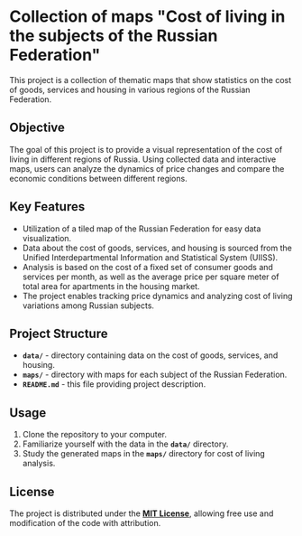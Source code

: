 # Collection of maps "Cost of living in the subjects of the Russian Federation"
This project is a collection of thematic maps that show statistics on the cost of goods, services and housing in various regions of the Russian Federation.
## **Objective**

The goal of this project is to provide a visual representation of the cost of living in different regions of Russia. Using collected data and interactive maps, users can analyze the dynamics of price changes and compare the economic conditions between different regions.

## **Key Features**

- Utilization of a tiled map of the Russian Federation for easy data visualization.
- Data about the cost of goods, services, and housing is sourced from the Unified Interdepartmental Information and Statistical System (UIISS).
- Analysis is based on the cost of a fixed set of consumer goods and services per month, as well as the average price per square meter of total area for apartments in the housing market.
- The project enables tracking price dynamics and analyzing cost of living variations among Russian subjects.

## **Project Structure**

- **`data/`** - directory containing data on the cost of goods, services, and housing.
- **`maps/`** - directory with maps for each subject of the Russian Federation.
- **`README.md`** - this file providing project description.

## **Usage**

1. Clone the repository to your computer.
2. Familiarize yourself with the data in the **`data/`** directory.
3. Study the generated maps in the **`maps/`** directory for cost of living analysis.

## **License**

The project is distributed under the **[MIT License](https://github.com/PhilLandia/Cost_of_living_in_Russia/blob/main/LICENSE)**, allowing free use and modification of the code with attribution.
